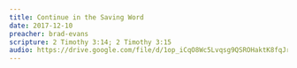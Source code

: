 ```yaml
---
title: Continue in the Saving Word
date: 2017-12-10
preacher: brad-evans
scripture: 2 Timothy 3:14; 2 Timothy 3:15
audio: https://drive.google.com/file/d/1op_iCqO8Wc5Lvqsg9QSROHaktK8fqJrO/view
---
```

